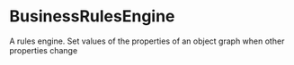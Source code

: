 # BusinessRulesEngine
A rules engine. Set values of the properties of an object graph when other properties change
